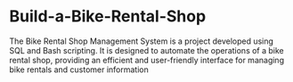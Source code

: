 # Build-a-Bike-Rental-Shop
The Bike Rental Shop Management System is a project developed using SQL and Bash scripting. It is designed to automate the operations of a bike rental shop, providing an efficient and user-friendly interface for managing bike rentals and  customer information

